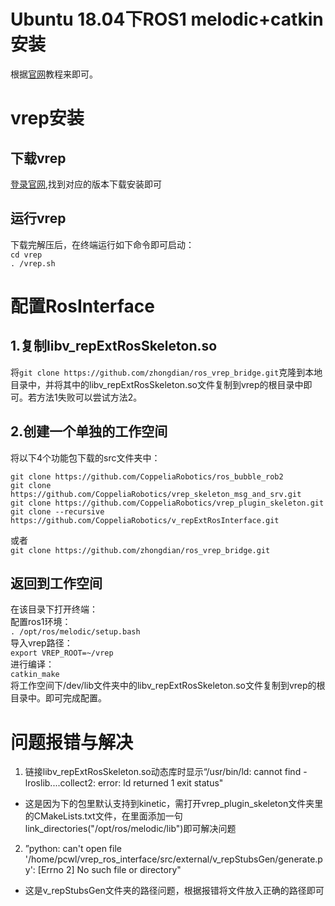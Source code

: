 # Ubuntu 18.04下ROS1 melodic+catkin安装
根据[官网](http://wiki.ros.org/melodic/Installation)教程来即可。

# vrep安装

## 下载vrep

[登录官网](http://www.v-rep.eu/downloads.html),找到对应的版本下载安装即可

## 运行vrep

下载完解压后，在终端运行如下命令即可启动：  
`cd vrep`  
`. /vrep.sh`  

# 配置RosInterface

## 1.复制libv_repExtRosSkeleton.so  

将`git clone https://github.com/zhongdian/ros_vrep_bridge.git`克隆到本地目录中，并将其中的libv_repExtRosSkeleton.so文件复制到vrep的根目录中即可。若方法1失败可以尝试方法2。  

## 2.创建一个单独的工作空间  
将以下4个功能包下载的src文件夹中：
```
git clone https://github.com/CoppeliaRobotics/ros_bubble_rob2  
git clone https://github.com/CoppeliaRobotics/vrep_skeleton_msg_and_srv.git  
git clone https://github.com/CoppeliaRobotics/vrep_plugin_skeleton.git  
git clone --recursive https://github.com/CoppeliaRobotics/v_repExtRosInterface.git  
```
或者  
`git clone https://github.com/zhongdian/ros_vrep_bridge.git`  

## 返回到工作空间 
在该目录下打开终端：  
配置ros1环境：  
`. /opt/ros/melodic/setup.bash`   
导入vrep路径：  
`export VREP_ROOT=~/vrep`  
进行编译：  
`catkin_make`  
将工作空间下/dev/lib文件夹中的libv_repExtRosSkeleton.so文件复制到vrep的根目录中。即可完成配置。


# 问题报错与解决

1. 链接libv_repExtRosSkeleton.so动态库时显示“/usr/bin/ld: cannot find -lroslib....collect2: error: ld returned 1 exit status"

* 这是因为下的包里默认支持到kinetic，需打开vrep_plugin_skeleton文件夹里的CMakeLists.txt文件，在里面添加一句link_directories("/opt/ros/melodic/lib")即可解决问题

2. ”python: can't open file '/home/pcwl/vrep_ros_interface/src/external/v_repStubsGen/generate.py': [Errno 2] No such file or directory"

* 这是v_repStubsGen文件夹的路径问题，根据报错将文件放入正确的路径即可
